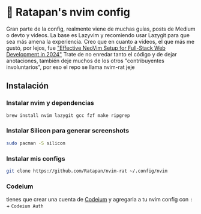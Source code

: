 # 🦝 Ratapan's nvim config

Gran parte de la config, realmente viene de muchas guías, posts de Medium o devto y videos. La base es Lazyvim y recomiendo usar Lazygit para que sea más amena la experiencia. Creo que en cuanto a videos, el que más me gustó, por lejos, fue ["Effective NeoVim Setup for Full-Stack Web Development in 2024"](https://www.youtube.com/watch?v=V070Zmvx9AM)
Trate de no enredar tanto el código y de dejar anotaciones, también deje muchos de los otros "contribuyentes involuntarios", por eso el repo se llama nvim-rat jeje

## Instalación

### Instalar nvim y dependencias

```bash
brew install nvim lazygit gcc fzf make ripgrep
```

### Instalar Silicon para generar screenshots

```bash
sudo pacman -S silicon
```

### Instalar mis configs

```bash
git clone https://github.com/Ratapan/nvim-rat ~/.config/nvim
```

### Codeium

tienes que crear una cuenta de [Codeium](https://codeium.com/) y agregarla a tu nvim config con `:` + `Codeium Auth`
